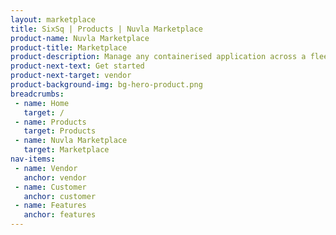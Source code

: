 ```yaml
---
layout: marketplace
title: SixSq | Products | Nuvla Marketplace
product-name: Nuvla Marketplace
product-title: Marketplace
product-description: Manage any containerised application across a fleet of edge devices and container orchestration engines.
product-next-text: Get started
product-next-target: vendor
product-background-img: bg-hero-product.png
breadcrumbs:
 - name: Home
   target: /
 - name: Products
   target: Products
 - name: Nuvla Marketplace
   target: Marketplace
nav-items:
 - name: Vendor
   anchor: vendor
 - name: Customer
   anchor: customer
 - name: Features
   anchor: features 
---
```

